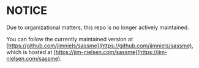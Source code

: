 # NOTICE
Due to organizational matters, this repo is no longer actively maintained. 

You can follow the currently maintained version at [https://github.com/jimniels/sassme](https://github.com/jimniels/sassme), which is hosted at [https://jim-nielsen.com/sassme](https://jim-nielsen.com/sassme).
